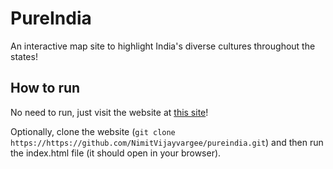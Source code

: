 # PureIndia
An interactive map site to highlight India's diverse cultures throughout the states!

## How to run
No need to run, just visit the website at [this site](https://pureindia.vercel.app/)!

Optionally, clone the website (`git clone https://https://github.com/NimitVijayvargee/pureindia.git`) and then run the index.html file (it should open in your browser).
